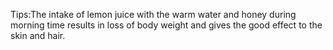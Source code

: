 

Tips:The intake of lemon juice with the warm water and honey during morning time results in loss of body weight and gives the good effect to the skin and hair.





